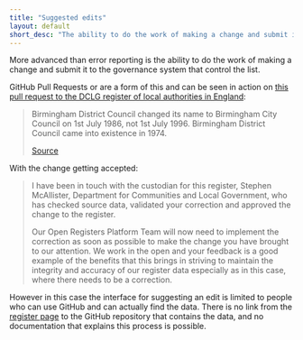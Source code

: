 ```yaml
---
title: "Suggested edits"
layout: default
short_desc: "The ability to do the work of making a change and submit it to the governance system"
---
```


More advanced than error reporting is the ability to do the work of making a change and submit it to the governance system that control the list.

GitHub Pull Requests or are a form of this and can be seen in action on [this pull request to the DCLG register of local authorities in England][local_auth_eng]:

> Birmingham District Council changed its name to Birmingham City Council
on 1st July 1986, not 1st July 1996. Birmingham District Council came
into existence in 1974.
>
> [Source](http://web.archive.org/web/20160319081846/http://www.birmingham.gov.uk/cs/Satellite?c=Page&childpagename=SystemAdmin%2FCFPageLayout&cid=1223092734590&packedargs=website%3D4&pagename=BCC%2FCommon%2FWrapper%2FCFWrapper&rendermode=live)

With the change getting accepted:

> I have been in touch with the custodian for this register, Stephen McAllister, Department for Communities and Local Government, who has checked source data, validated your correction and approved the change to the register.
>
> Our Open Registers Platform Team will now need to implement the correction as soon as possible to make the change you have brought to our attention. We work in the open and your feedback is a good example of the benefits that this brings in striving to maintain the integrity and accuracy of our register data especially as in this case, where there needs to be a correction.


However in this case the interface for suggesting an edit is limited to people who can use GitHub and can actually find the data. There is no link from the [register page](https://local-authority-eng.register.gov.uk/) to the GitHub repository that contains the data, and no documentation that explains this process is possible.

<!-- TODO who does this well? -->

[local_auth_eng]: https://github.com/openregister/local-authority-data/pull/16
